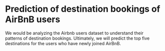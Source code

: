 # Prediction of destination bookings of AirBnB users
We would be analyzing the Airbnb users dataset to understand their patterns of destination bookings. Ultimately, we will predict the top five destinations for the users who have newly joined AirBnB.
